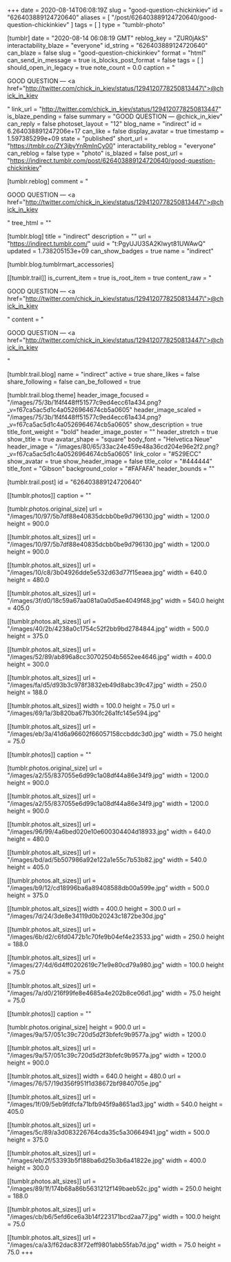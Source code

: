 +++
date = 2020-08-14T06:08:19Z
slug = "good-question-chickinkiev"
id = "626403889124720640"
aliases = [ "/post/626403889124720640/good-question-chickinkiev" ]
tags = [ ]
type = "tumblr-photo"

[tumblr]
date = "2020-08-14 06:08:19 GMT"
reblog_key = "ZUR0jAkS"
interactability_blaze = "everyone"
id_string = "626403889124720640"
can_blaze = false
slug = "good-question-chickinkiev"
format = "html"
can_send_in_message = true
is_blocks_post_format = false
tags = [ ]
should_open_in_legacy = true
note_count = 0.0
caption = "<p>GOOD QUESTION — <a href=\"http://twitter.com/chick_in_kiev/status/1294120778250813447\">@chick_in_kiev</a></p>"
link_url = "http://twitter.com/chick_in_kiev/status/1294120778250813447"
is_blaze_pending = false
summary = "GOOD QUESTION — @chick_in_kiev"
can_reply = false
photoset_layout = "12"
blog_name = "indirect"
id = 6.264038891247206e+17
can_like = false
display_avatar = true
timestamp = 1.597385299e+09
state = "published"
short_url = "https://tmblr.co/ZY3jbyYnRmInCy00"
interactability_reblog = "everyone"
can_reblog = false
type = "photo"
is_blazed = false
post_url = "https://indirect.tumblr.com/post/626403889124720640/good-question-chickinkiev"

[tumblr.reblog]
comment = "<p>GOOD QUESTION — <a href=\"http://twitter.com/chick_in_kiev/status/1294120778250813447\">@chick_in_kiev</a></p>"
tree_html = ""

[tumblr.blog]
title = "indirect"
description = ""
url = "https://indirect.tumblr.com/"
uuid = "t:PgyUJU3SA2Klwyt81UWAwQ"
updated = 1.738205153e+09
can_show_badges = true
name = "indirect"

[tumblr.blog.tumblrmart_accessories]

[[tumblr.trail]]
is_current_item = true
is_root_item = true
content_raw = "<p>GOOD QUESTION — <a href=\"http://twitter.com/chick_in_kiev/status/1294120778250813447\">@chick_in_kiev</a></p>"
content = "<p>GOOD QUESTION &mdash; <a href=\"http://twitter.com/chick_in_kiev/status/1294120778250813447\">@chick_in_kiev</a></p>"

[tumblr.trail.blog]
name = "indirect"
active = true
share_likes = false
share_following = false
can_be_followed = true

[tumblr.trail.blog.theme]
header_image_focused = "/images/75/3b/1f4f448ff51577c9ed4ecc61a434.png?_v=f67ca5ac5d1c4a0526964674cb5a0605"
header_image_scaled = "/images/75/3b/1f4f448ff51577c9ed4ecc61a434.png?_v=f67ca5ac5d1c4a0526964674cb5a0605"
show_description = true
title_font_weight = "bold"
header_image_poster = ""
header_stretch = true
show_title = true
avatar_shape = "square"
body_font = "Helvetica Neue"
header_image = "/images/80/65/33ac24e459e48a36cd204e96e2f2.png?_v=f67ca5ac5d1c4a0526964674cb5a0605"
link_color = "#529ECC"
show_avatar = true
show_header_image = false
title_color = "#444444"
title_font = "Gibson"
background_color = "#FAFAFA"
header_bounds = ""

[tumblr.trail.post]
id = "626403889124720640"

[[tumblr.photos]]
caption = ""

[tumblr.photos.original_size]
url = "/images/10/97/5b7df88e40835dcbb0be9d796130.jpg"
width = 1200.0
height = 900.0

[[tumblr.photos.alt_sizes]]
url = "/images/10/97/5b7df88e40835dcbb0be9d796130.jpg"
width = 1200.0
height = 900.0

[[tumblr.photos.alt_sizes]]
url = "/images/10/c8/3b04926dde5e532d63d77f15eaea.jpg"
width = 640.0
height = 480.0

[[tumblr.photos.alt_sizes]]
url = "/images/3f/d0/18c59a67aa081a0a0d5ae4049f48.jpg"
width = 540.0
height = 405.0

[[tumblr.photos.alt_sizes]]
url = "/images/40/2b/4238a0c1754c52f2bb9bd2784844.jpg"
width = 500.0
height = 375.0

[[tumblr.photos.alt_sizes]]
url = "/images/52/89/ab896a8cc30702504b5652ee4646.jpg"
width = 400.0
height = 300.0

[[tumblr.photos.alt_sizes]]
url = "/images/fa/d5/d93b3c978f3832eb49d8abc39c47.jpg"
width = 250.0
height = 188.0

[[tumblr.photos.alt_sizes]]
width = 100.0
height = 75.0
url = "/images/69/1a/3b820ba67fb30fc26a1fc145e594.jpg"

[[tumblr.photos.alt_sizes]]
url = "/images/eb/3a/41d6a96602f66057158ccbddc3d0.jpg"
width = 75.0
height = 75.0

[[tumblr.photos]]
caption = ""

[tumblr.photos.original_size]
url = "/images/a2/55/837055e6d99c1a08df44a86e34f9.jpg"
width = 1200.0
height = 900.0

[[tumblr.photos.alt_sizes]]
url = "/images/a2/55/837055e6d99c1a08df44a86e34f9.jpg"
width = 1200.0
height = 900.0

[[tumblr.photos.alt_sizes]]
url = "/images/96/99/4a6bed020e10e600304404d18933.jpg"
width = 640.0
height = 480.0

[[tumblr.photos.alt_sizes]]
url = "/images/bd/ad/5b507986a92e122a1e55c7b53b82.jpg"
width = 540.0
height = 405.0

[[tumblr.photos.alt_sizes]]
url = "/images/b9/12/cd18996ba6a89408588db00a599e.jpg"
width = 500.0
height = 375.0

[[tumblr.photos.alt_sizes]]
width = 400.0
height = 300.0
url = "/images/7d/24/3de8e34119d0b20243c1872be30d.jpg"

[[tumblr.photos.alt_sizes]]
url = "/images/6b/d2/c6fd0472b1c70fe9b04ef4e23533.jpg"
width = 250.0
height = 188.0

[[tumblr.photos.alt_sizes]]
url = "/images/27/4d/6d4ff0202619c71e9e80cd79a980.jpg"
width = 100.0
height = 75.0

[[tumblr.photos.alt_sizes]]
url = "/images/7a/d0/216f99fe8e4685a4e202b8ce06d1.jpg"
width = 75.0
height = 75.0

[[tumblr.photos]]
caption = ""

[tumblr.photos.original_size]
height = 900.0
url = "/images/9a/57/051c39c720d5d2f3bfefc9b9577a.jpg"
width = 1200.0

[[tumblr.photos.alt_sizes]]
url = "/images/9a/57/051c39c720d5d2f3bfefc9b9577a.jpg"
width = 1200.0
height = 900.0

[[tumblr.photos.alt_sizes]]
width = 640.0
height = 480.0
url = "/images/76/57/19d356f951f1d38672bf9840705e.jpg"

[[tumblr.photos.alt_sizes]]
url = "/images/1f/09/5eb9fdfcfa71bfb945f9a8651ad3.jpg"
width = 540.0
height = 405.0

[[tumblr.photos.alt_sizes]]
url = "/images/5c/89/a3d083226764cda35c5a30664941.jpg"
width = 500.0
height = 375.0

[[tumblr.photos.alt_sizes]]
url = "/images/eb/2f/53393b5f188ba6d25b3b6a41822e.jpg"
width = 400.0
height = 300.0

[[tumblr.photos.alt_sizes]]
url = "/images/89/1f/174b68a86b5631212f149baeb52c.jpg"
width = 250.0
height = 188.0

[[tumblr.photos.alt_sizes]]
url = "/images/cb/b6/5efd6ce6a3b14f223171bcd2aa77.jpg"
width = 100.0
height = 75.0

[[tumblr.photos.alt_sizes]]
url = "/images/ca/a3/f62dac83f72eff9801abb55fab7d.jpg"
width = 75.0
height = 75.0
+++
